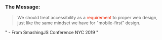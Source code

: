 ### The Message:

> We should treat accessibility as a <span style="color:#EB2200">requirement</span> to proper web design, just like the same mindset we have for "mobile-first" design.

" - From SmashingJS Conference NYC 2019 "